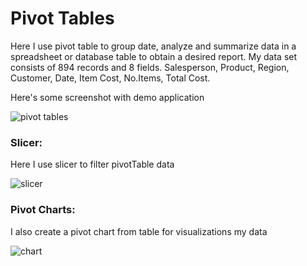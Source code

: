 # Pivot Tables
Here I use pivot table to group date, analyze and summarize data in a spreadsheet or database table to obtain a desired report. My data set consists of 894 records and 8 fields. Salesperson, Product, Region, Customer, Date, Item Cost, No.Items, Total Cost.

Here's some screenshot with demo application 

![pivot tables](https://user-images.githubusercontent.com/33751371/34668675-a80a5040-f498-11e7-860d-4eb9cd0364d8.PNG)

### Slicer:
Here I use slicer to filter pivotTable data

![slicer](https://user-images.githubusercontent.com/33751371/34718357-86b8357e-f560-11e7-82ae-9a61a3260693.PNG)

### Pivot Charts:
I also create a pivot chart from  table for visualizations my data

![chart](https://user-images.githubusercontent.com/33751371/34718591-7891813e-f561-11e7-8d30-cae64d012812.PNG)
